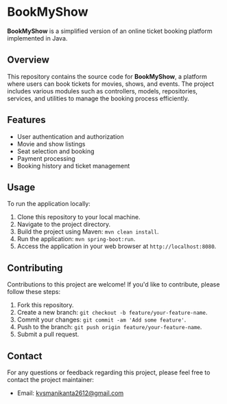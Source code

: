 # BookMyShow

**BookMyShow** is a simplified version of an online ticket booking platform implemented in Java.

## Overview

This repository contains the source code for **BookMyShow**, a platform where users can book tickets for movies, shows, and events. The project includes various modules such as controllers, models, repositories, services, and utilities to manage the booking process efficiently.

## Features

- User authentication and authorization
- Movie and show listings
- Seat selection and booking
- Payment processing
- Booking history and ticket management


## Usage

To run the application locally:

1. Clone this repository to your local machine.
2. Navigate to the project directory.
3. Build the project using Maven: `mvn clean install`.
4. Run the application: `mvn spring-boot:run`.
5. Access the application in your web browser at `http://localhost:8080`.

## Contributing

Contributions to this project are welcome! If you'd like to contribute, please follow these steps:

1. Fork this repository.
2. Create a new branch: `git checkout -b feature/your-feature-name`.
3. Commit your changes: `git commit -am 'Add some feature'`.
4. Push to the branch: `git push origin feature/your-feature-name`.
5. Submit a pull request.

## Contact

For any questions or feedback regarding this project, please feel free to contact the project maintainer:

- Email: [kvsmanikanta2612@gmail.com](mailto:kvsmanikanta2612@gmail.com)

